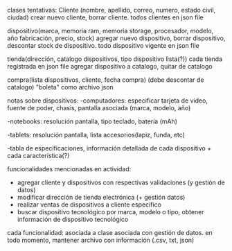 clases tentativas: 
Cliente (nombre, apellido, correo, numero, estado civil, ciudad) crear nuevo cliente, borrar cliente. todos clientes en json file

dispositivo(marca, memoria ram, memoria storage, procesador, modelo, año fabricación, precio, stock) agregar nuevo dispositivo, borrar dispositivo, descontar stock de dispositivo. todo dispositivo vigente en json file

tienda(dirección, catalogo dispositivos, tipo dispositivo lista(?)) cada tienda registrada en json file agregar dispositivo a catalogo, quitar de catalogo

compra(lista dispositivos, cliente, fecha compra) (debe descontar de catalogo) "boleta" como archivo json

notas sobre dispositivos: 
-computadores: especificar tarjeta de video, fuente de poder, chasis, pantalla asociada (marca, modelo, año)

-notebooks: resolución pantalla, tipo teclado, batería (mAh)

-tablets: resolución pantalla, lista accesorios(lapiz, funda, etc)

-tabla de especificaciones, información detallada de cada dispositivo + cada característica(?)

funcionalidades mencionadas en actividad: 
- agregar cliente y dispositivos con respectivas validaciones (y gestión de datos)
- modificar dirección de tienda electrónica (+ gestión datos)
- realizar ventas de dispositivos a cliente especifico
- buscar dispositivo tecnológico por marca, modelo o tipo, obtener información de dispositivo tecnológico

cada funcionalidad: asociada a clase asociada con gestión de datos. en todo momento, mantener archivo con información (.csv, txt, json)
